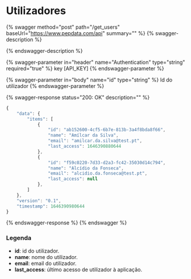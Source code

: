 # Utilizadores

{% swagger method="post" path="/get_users" baseUrl="https://www.pepdata.com/api" summary="" %}
{% swagger-description %}

{% endswagger-description %}

{% swagger-parameter in="header" name="Authentication" type="string" required="true" %}
key [API_KEY]
{% endswagger-parameter %}

{% swagger-parameter in="body" name="id" type="string" %}
Id do utilizador
{% endswagger-parameter %}

{% swagger-response status="200: OK" description="" %}
```javascript
{
    "data": {
        "items": [
            {
                "id": "ab152600-4cf5-6b7e-813b-3a4f8bda8f66",
                "name": "Amílcar da Silva",
                "email": "amilcar.da.silva@test.pt",
                "last_access": 1646390880644
            },
            {
                "id": "f59c0220-7d33-d2a3-fc42-35030d14c794",
                "name": "Alcídio da Fonseca",
                "email": "alcidio.da.fonseca@test.pt",
                "last_access": null
            },
        ]
    },
    "version": "0.1",
    "timestamp": 1646390980644
}
```
{% endswagger-response %}
{% endswagger %}

### Legenda

* **id**: id do utilizador.
* **name**: nome do utilizador.
* **email**: email do utilizador.
* **last\_access**: último acesso de utilizador à aplicação.
